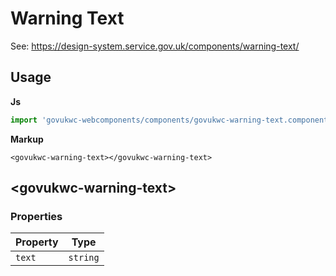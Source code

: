 # Warning Text

See: https://design-system.service.gov.uk/components/warning-text/

## Usage

**Js**

```javascript
import 'govukwc-webcomponents/components/govukwc-warning-text.component.js';
```

**Markup**

```markup
<govukwc-warning-text></govukwc-warning-text>
```



## &lt;govukwc-warning-text&gt;


### Properties

| Property  |  Type     |
|-----------|-----------|
| `text` | `string` |





